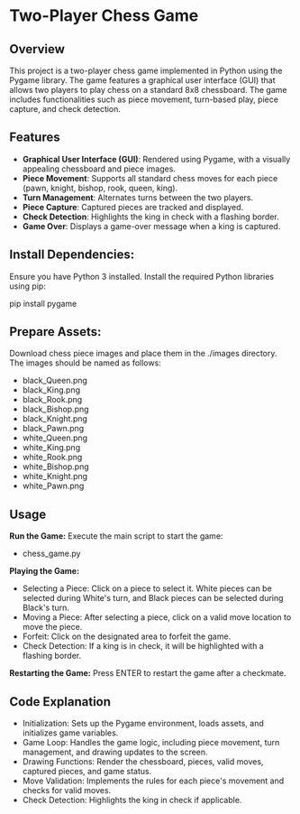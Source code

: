 # **Two-Player Chess Game**

## Overview

This project is a two-player chess game implemented in Python using the Pygame library. The game features a graphical user interface (GUI) that allows two players to play chess on a standard 8x8 chessboard. The game includes functionalities such as piece movement, turn-based play, piece capture, and check detection.

## **Features**

* **Graphical User Interface (GUI)**: Rendered using Pygame, with a visually appealing chessboard and piece images.
* **Piece Movement**: Supports all standard chess moves for each piece (pawn, knight, bishop, rook, queen, king).
* **Turn Management**: Alternates turns between the two players.
* **Piece Capture**: Captured pieces are tracked and displayed.
* **Check Detection**: Highlights the king in check with a flashing border.
* **Game Over**: Displays a game-over message when a king is captured.


## Install Dependencies:

Ensure you have Python 3 installed. Install the required Python libraries using pip:

pip install pygame


## Prepare Assets:

Download chess piece images and place them in the ./images directory. The images should be named as follows:

* black_Queen.png
* black_King.png
* black_Rook.png
* black_Bishop.png
* black_Knight.png
* black_Pawn.png
* white_Queen.png
* white_King.png
* white_Rook.png
* white_Bishop.png
* white_Knight.png
* white_Pawn.png


## Usage

**Run the Game:**
Execute the main script to start the game:
* chess_game.py

**Playing the Game:**

* Selecting a Piece: Click on a piece to select it. White pieces can be selected during White's turn, and Black pieces can be selected during Black's turn.
* Moving a Piece: After selecting a piece, click on a valid move location to move the piece.
* Forfeit: Click on the designated area to forfeit the game.
* Check Detection: If a king is in check, it will be highlighted with a flashing border.

**Restarting the Game:**
Press ENTER to restart the game after a checkmate.

## Code Explanation
* Initialization: Sets up the Pygame environment, loads assets, and initializes game variables.
* Game Loop: Handles the game logic, including piece movement, turn management, and drawing updates to the screen.
* Drawing Functions: Render the chessboard, pieces, valid moves, captured pieces, and game status.
* Move Validation: Implements the rules for each piece's movement and checks for valid moves.
* Check Detection: Highlights the king in check if applicable.
